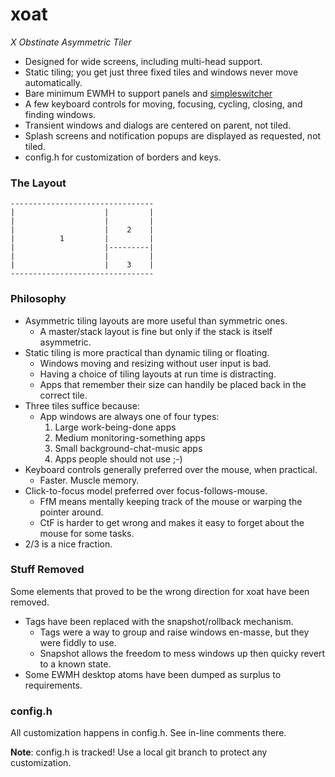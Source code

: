 xoat
====

*X Obstinate Asymmetric Tiler*

* Designed for wide screens, including multi-head support.
* Static tiling; you get just three fixed tiles and windows never move automatically.
* Bare minimum EWMH to support panels and [simpleswitcher](https://github.com/seanpringle/simpleswitcher)
* A few keyboard controls for moving, focusing, cycling, closing, and finding windows.
* Transient windows and dialogs are centered on parent, not tiled.
* Splash screens and notification popups are displayed as requested, not tiled.
* config.h for customization of borders and keys.

### The Layout

	--------------------------------
	|                    |         |
	|                    |         |
	|                    |    2    |
	|          1         |         |
	|                    |---------|
	|                    |         |
	|                    |    3    |
	--------------------------------

### Philosophy

* Asymmetric tiling layouts are more useful than symmetric ones.
	* A master/stack layout is fine but only if the stack is itself asymmetric.
* Static tiling is more practical than dynamic tiling or floating.
	* Windows moving and resizing without user input is bad.
	* Having a choice of tiling layouts at run time is distracting.
	* Apps that remember their size can handily be placed back in the correct tile.
* Three tiles suffice because:
	* App windows are always one of four types:
		1. Large work-being-done apps
		2. Medium monitoring-something apps
		3. Small background-chat-music apps
		4. Apps people should not use ;-)
* Keyboard controls generally preferred over the mouse, when practical.
	* Faster. Muscle memory.
* Click-to-focus model preferred over focus-follows-mouse.
	* FfM means mentally keeping track of the mouse or warping the pointer around.
	* CtF is harder to get wrong and makes it easy to forget about the mouse for some tasks.
* 2/3 is a nice fraction.

### Stuff Removed

Some elements that proved to be the wrong direction for xoat have been removed.

* Tags have been replaced with the snapshot/rollback mechanism.
	* Tags were a way to group and raise windows en-masse, but they were fiddly to use.
	* Snapshot allows the freedom to mess windows up then quicky revert to a known state.
* Some EWMH desktop atoms have been dumped as surplus to requirements.

### config.h

All customization happens in config.h. See in-line comments there.

**Note**: config.h is tracked! Use a local git branch to protect any customization.

















